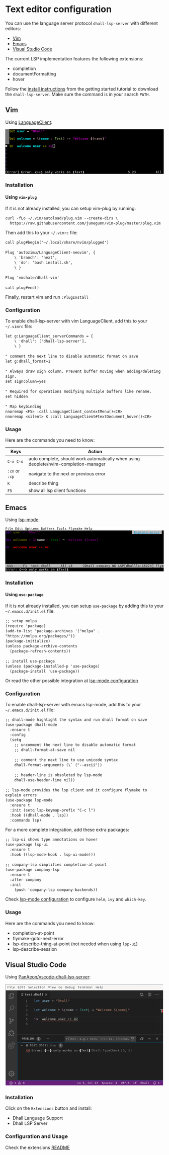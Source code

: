# Text editor configuration

You can use the language server protocol `dhall-lsp-server` with different editors:

* [Vim](#vim)
* [Emacs](#emacs)
* [Visual Studio Code](#visual-studio-code)

The current LSP implementation features the following extensions:

* completion
* documentFormatting
* hover

Follow the [install instructions][installation] from the getting started tutorial
to download the `dhall-lsp-server`. Make sure the command is in your search `PATH`.

[installation]: <tutorials/Getting-started_Generate-JSON-or-YAML:installation>


## Vim

Using [LanguageClient](https://github.com/autozimu/LanguageClient-neovim):

![](../_static/lsp-vim.png)

### Installation

#### Using `vim-plug`

If it is not already installed, you can setup vim-plug by running:

```console
curl -fLo ~/.vim/autoload/plug.vim --create-dirs \
  https://raw.githubusercontent.com/junegunn/vim-plug/master/plug.vim
```

Then add this to your `~/.vimrc` file:

```
call plug#begin('~/.local/share/nvim/plugged')

Plug 'autozimu/LanguageClient-neovim', {
    \ 'branch': 'next',
    \ 'do': 'bash install.sh',
    \ }

Plug 'vmchale/dhall-vim'

call plug#end()
```

Finally, restart vim and run `:PlugInstall`

### Configuration

To enable dhall-lsp-server with vim LanguageClient, add this to your `~/.vimrc` file:

```
let g:LanguageClient_serverCommands = {
    \ 'dhall': ['dhall-lsp-server'],
    \ }

" comment the next line to disable automatic format on save
let g:dhall_format=1

" Always draw sign column. Prevent buffer moving when adding/deleting sign.
set signcolumn=yes

" Required for operations modifying multiple buffers like rename.
set hidden

" Map keybinding
nnoremap <F5> :call LanguageClient_contextMenu()<CR>
nnoremap <silent> K :call LanguageClient#textDocument_hover()<CR>
```

### Usage

Here are the commands you need to know:

Keys | Action
---- | ------
`C-x C-o` | auto complete, should work automatically when using deoplete/nvim-completion-manager
`:cn` or `:cp` | navigate to the next or previous error
`K` | describe thing
`F5` | show all lsp client functions


## Emacs

Using [lsp-mode](https://github.com/emacs-lsp/lsp-mode):

![](../_static/lsp-emacs.png)

### Installation

#### Using `use-package`

If it is not already installed, you can setup `use-package` by adding this to your `~/.emacs.d/init.el` file:

```emacs-lisp
;; setup melpa
(require 'package)
(add-to-list 'package-archives '("melpa" . "https://melpa.org/packages/"))
(package-initialize)
(unless package-archive-contents
  (package-refresh-contents))

;; install use-package
(unless (package-installed-p 'use-package)
  (package-install 'use-package))
```

Or read the other possible integration at [lsp-mode configuration][lsp-mode-configuration]

### Configuration

To enable dhall-lsp-server with emacs lsp-mode, add this to your `~/.emacs.d/init.el` file:

```emacs-lisp
;; dhall-mode highlight the syntax and run dhall format on save
(use-package dhall-mode
  :ensure t
  :config
  (setq
    ;; uncomment the next line to disable automatic format
    ;; dhall-format-at-save nil

    ;; comment the next line to use unicode syntax
    dhall-format-arguments (\` ("--ascii"))

    ;; header-line is obsoleted by lsp-mode
    dhall-use-header-line nil))

;; lsp-mode provides the lsp client and it configure flymake to explain errors
(use-package lsp-mode
  :ensure t
  :init (setq lsp-keymap-prefix "C-c l")
  :hook ((dhall-mode . lsp))
  :commands lsp)
```

For a more complete integration, add these extra packages:

```emacs-lisp
;; lsp-ui shows type annotations on hover
(use-package lsp-ui
  :ensure t
  :hook ((lsp-mode-hook . lsp-ui-mode)))

;; company-lsp simplifies completion-at-point
(use-package company-lsp
  :ensure t
  :after company
  :init
    (push 'company-lsp company-backends))
```

Check [lsp-mode configuration][lsp-mode-configuration] to configure `helm`, `ivy` and `which-key`.


### Usage

Here are the commands you need to know:

* completion-at-point
* flymake-goto-next-error
* lsp-describe-thing-at-point  (not needed when using `lsp-ui`)
* lsp-describe-session

[lsp-mode-configuration]: https://github.com/emacs-lsp/lsp-mode#configure-lsp-mode


## Visual Studio Code

Using [PanAeon/vscode-dhall-lsp-server][vscode-dhall]:

![](../_static/lsp-codium.png)


### Installation

Click on the `Extensions` button and install:

* Dhall Language Support
* Dhall LSP Server


### Configuration and Usage

Check the extensions [README][vscode-dhall]

[vscode-dhall]: https://github.com/PanAeon/vscode-dhall-lsp-server
